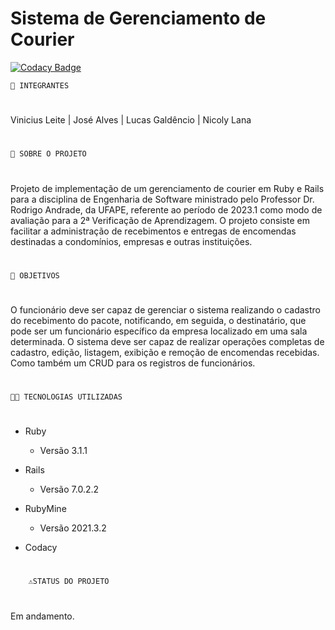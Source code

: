 # Sistema de Gerenciamento de Courier

[![Codacy Badge](https://app.codacy.com/project/badge/Grade/3c2985f91868461aacc06bf91c476795)](https://app.codacy.com/gh/Entrega-Rapida-Solucoes/Sistema-Gerenciamento-Courier/dashboard?utm_source=gh&utm_medium=referral&utm_content=&utm_campaign=Badge_grade)

	🤵 INTEGRANTES
#

Vinicius Leite |  José Alves |  Lucas Galdêncio |  Nicoly Lana

#
	📕 SOBRE O PROJETO
#

Projeto de implementação de um gerenciamento de courier em Ruby e Rails para a disciplina de Engenharia de Software ministrado pelo Professor Dr. Rodrigo Andrade, da UFAPE, referente ao período de 2023.1 como modo de avaliação para a 2ª Verificação de Aprendizagem. O projeto consiste em facilitar a administração de recebimentos e entregas de encomendas destinadas a condomínios, empresas e outras instituições.

#
	📌 OBJETIVOS
#

O funcionário deve ser capaz de gerenciar o sistema realizando o cadastro do recebimento do pacote, notificando, em seguida, o destinatário, que pode ser um funcionário específico da empresa localizado em uma sala determinada. O sistema deve ser capaz de realizar operações completas de cadastro, edição, listagem, exibição e remoção de encomendas recebidas. Como também um CRUD para os registros de funcionários.

#
	👩‍💻 TECNOLOGIAS UTILIZADAS
#

* Ruby
  * Versão 3.1.1

* Rails
  * Versão 7.0.2.2

* RubyMine
  * Versão 2021.3.2

* Codacy

#
    	⚠️STATUS DO PROJETO
#

Em andamento.